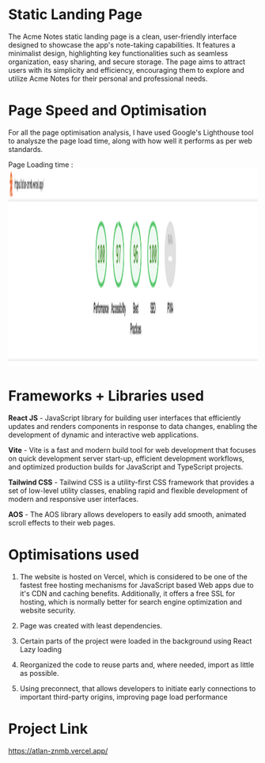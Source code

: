 # Static Landing Page

The Acme Notes static landing page is a clean, user-friendly interface designed to showcase the app's note-taking capabilities. It features a minimalist design, highlighting key functionalities such as seamless organization, easy sharing, and secure storage. The page aims to attract users with its simplicity and efficiency, encouraging them to explore and utilize Acme Notes for their personal and professional needs.

# Page Speed and Optimisation
For all the page optimisation analysis, I have used Google's Lighthouse tool to analysze the page load time, along with how well it performs as per web standards.

Page Loading time :
<img src="./public/performance.png" alt="Project Overview Image" width="600" height="400">

# Frameworks + Libraries used
<b>React JS</b> - JavaScript library for building user interfaces that efficiently updates and renders components in response to data changes, enabling the development of dynamic and interactive web applications.

<b>Vite</b> - Vite is a fast and modern build tool for web development that focuses on quick development server start-up, efficient development workflows, and optimized production builds for JavaScript and TypeScript projects.

<b>Tailwind CSS</b> - Tailwind CSS is a utility-first CSS framework that provides a set of low-level utility classes, enabling rapid and flexible development of modern and responsive user interfaces.

<b>AOS</b> - The AOS library allows developers to easily add smooth, animated scroll effects to their web pages. 

# Optimisations used

1. The website is hosted on Vercel, which is considered to be one of the fastest free hosting mechanisms for JavaScript based Web apps due to it's CDN and caching benefits. Additionally, it offers a free SSL for hosting, which is normally better for search engine optimization and website security. 

2. Page was created with least dependencies.

3. Certain parts of the project were loaded in the background using React Lazy loading

4. Reorganized the code to reuse parts and, where needed, import as little as possible.

5. Using preconnect, that allows developers to initiate early connections to important third-party origins, improving page load performance

# Project Link
https://atlan-znmb.vercel.app/
